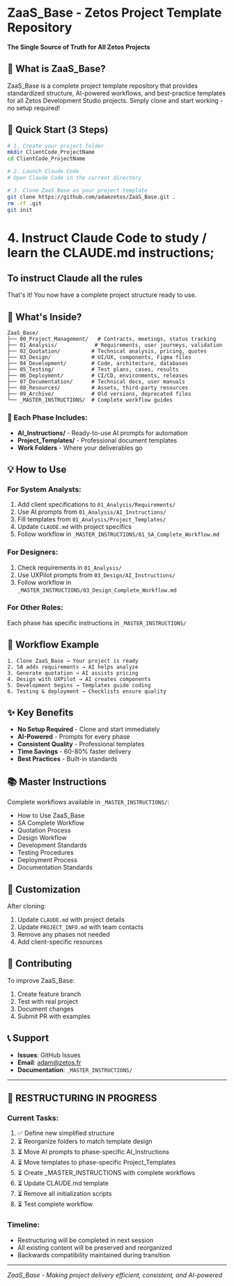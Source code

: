 # ZaaS_Base - Zetos Project Template Repository
**The Single Source of Truth for All Zetos Projects**

## 🎯 What is ZaaS_Base?

ZaaS_Base is a complete project template repository that provides standardized structure, AI-powered workflows, and best-practice templates for all Zetos Development Studio projects. Simply clone and start working - no setup required!

## 🚀 Quick Start (3 Steps)

```bash
# 1. Create your project folder
mkdir ClientCode_ProjectName
cd ClientCode_ProjectName

# 2. Launch Claude Code
# Open Claude Code in the current directory

# 3. Clone ZaaS_Base as your project template
git clone https://github.com/adamzetos/ZaaS_Base.git .
rm -rf .git
git init
```

# 4. Instruct Claude Code to study / learn the CLAUDE.md instructions;
## To instruct Claude all the rules


That's it! You now have a complete project structure ready to use.

## 📁 What's Inside?

```
ZaaS_Base/
├── 00_Project_Management/   # Contracts, meetings, status tracking
├── 01_Analysis/            # Requirements, user journeys, validation
├── 02_Quotation/          # Technical analysis, pricing, quotes
├── 03_Design/             # UI/UX, components, Figma files
├── 04_Development/        # Code, architecture, databases
├── 05_Testing/            # Test plans, cases, results
├── 06_Deployment/         # CI/CD, environments, releases
├── 07_Documentation/      # Technical docs, user manuals
├── 08_Resources/          # Assets, third-party resources
├── 09_Archive/            # Old versions, deprecated files
└── _MASTER_INSTRUCTIONS/  # Complete workflow guides
```

### 🤖 Each Phase Includes:
- **AI_Instructions/** - Ready-to-use AI prompts for automation
- **Project_Templates/** - Professional document templates
- **Work Folders** - Where your deliverables go



## 💡 How to Use

### For System Analysts:
1. Add client specifications to `01_Analysis/Requirements/`
2. Use AI prompts from `01_Analysis/AI_Instructions/`
3. Fill templates from `01_Analysis/Project_Templates/`
4. Update `CLAUDE.md` with project specifics
5. Follow workflow in `_MASTER_INSTRUCTIONS/01_SA_Complete_Workflow.md`

### For Designers:
1. Check requirements in `01_Analysis/`
2. Use UXPilot prompts from `03_Design/AI_Instructions/`
3. Follow workflow in `_MASTER_INSTRUCTIONS/03_Design_Complete_Workflow.md`

### For Other Roles:
Each phase has specific instructions in `_MASTER_INSTRUCTIONS/`

## 🔄 Workflow Example

```
1. Clone ZaaS_Base → Your project is ready
2. SA adds requirements → AI helps analyze
3. Generate quotation → AI assists pricing
4. Design with UXPilot → AI creates components
5. Development begins → Templates guide coding
6. Testing & deployment → Checklists ensure quality
```

## ✨ Key Benefits

- **No Setup Required** - Clone and start immediately
- **AI-Powered** - Prompts for every phase
- **Consistent Quality** - Professional templates
- **Time Savings** - 60-80% faster delivery
- **Best Practices** - Built-in standards

## 📚 Master Instructions

Complete workflows available in `_MASTER_INSTRUCTIONS/`:
- How to Use ZaaS_Base
- SA Complete Workflow
- Quotation Process
- Design Workflow
- Development Standards
- Testing Procedures
- Deployment Process
- Documentation Standards

## 🔧 Customization

After cloning:
1. Update `CLAUDE.md` with project details
2. Update `PROJECT_INFO.md` with team contacts
3. Remove any phases not needed
4. Add client-specific resources

## 🤝 Contributing

To improve ZaaS_Base:
1. Create feature branch
2. Test with real project
3. Document changes
4. Submit PR with examples

## 📞 Support

- **Issues**: GitHub Issues
- **Email**: adam@zetos.fr
- **Documentation**: `_MASTER_INSTRUCTIONS/`

---

## 🚧 RESTRUCTURING IN PROGRESS

### Current Tasks:
1. ✅ Define new simplified structure
2. ⏳ Reorganize folders to match template design
3. ⏳ Move AI prompts to phase-specific AI_Instructions
4. ⏳ Move templates to phase-specific Project_Templates
5. ⏳ Create _MASTER_INSTRUCTIONS with complete workflows
6. ⏳ Update CLAUDE.md template
7. ⏳ Remove all initialization scripts
8. ⏳ Test complete workflow

### Timeline:
- Restructuring will be completed in next session
- All existing content will be preserved and reorganized
- Backwards compatibility maintained during transition

---

*ZaaS_Base - Making project delivery efficient, consistent, and AI-powered*